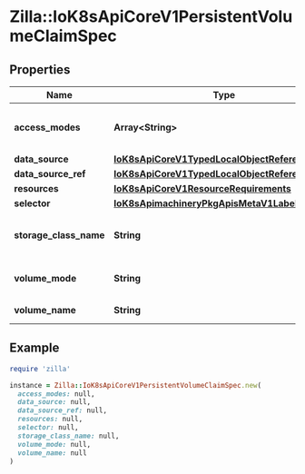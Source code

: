 # Zilla::IoK8sApiCoreV1PersistentVolumeClaimSpec

## Properties

| Name | Type | Description | Notes |
| ---- | ---- | ----------- | ----- |
| **access_modes** | **Array&lt;String&gt;** | accessModes contains the desired access modes the volume should have. More info: https://kubernetes.io/docs/concepts/storage/persistent-volumes#access-modes-1 | [optional] |
| **data_source** | [**IoK8sApiCoreV1TypedLocalObjectReference**](IoK8sApiCoreV1TypedLocalObjectReference.md) |  | [optional] |
| **data_source_ref** | [**IoK8sApiCoreV1TypedLocalObjectReference**](IoK8sApiCoreV1TypedLocalObjectReference.md) |  | [optional] |
| **resources** | [**IoK8sApiCoreV1ResourceRequirements**](IoK8sApiCoreV1ResourceRequirements.md) |  | [optional] |
| **selector** | [**IoK8sApimachineryPkgApisMetaV1LabelSelector**](IoK8sApimachineryPkgApisMetaV1LabelSelector.md) |  | [optional] |
| **storage_class_name** | **String** | storageClassName is the name of the StorageClass required by the claim. More info: https://kubernetes.io/docs/concepts/storage/persistent-volumes#class-1 | [optional] |
| **volume_mode** | **String** | volumeMode defines what type of volume is required by the claim. Value of Filesystem is implied when not included in claim spec. | [optional] |
| **volume_name** | **String** | volumeName is the binding reference to the PersistentVolume backing this claim. | [optional] |

## Example

```ruby
require 'zilla'

instance = Zilla::IoK8sApiCoreV1PersistentVolumeClaimSpec.new(
  access_modes: null,
  data_source: null,
  data_source_ref: null,
  resources: null,
  selector: null,
  storage_class_name: null,
  volume_mode: null,
  volume_name: null
)
```

